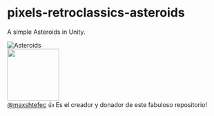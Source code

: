 # pixels-retroclassics-asteroids
A simple Asteroids in Unity.

![Asteroids](https://github.com/user-attachments/assets/5327465b-59bb-4974-b7c2-02ddbc82a055)<br>
<img src="https://github.com/user-attachments/assets/07b3ff93-2118-4bfc-b0a0-ca24334b9080" width=120> <br>
[@maxshtefec](https://www.linkedin.com/in/maxshtefec/) :+1: Es el creador y donador de este fabuloso repositorio!
